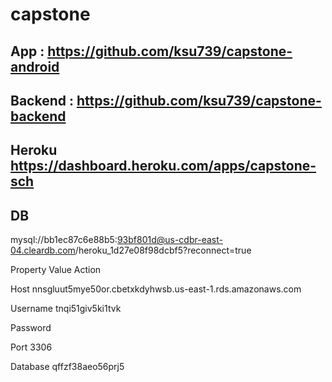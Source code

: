 # capstone

## App : https://github.com/ksu739/capstone-android
## Backend : https://github.com/ksu739/capstone-backend

## Heroku https://dashboard.heroku.com/apps/capstone-sch
## DB 
mysql://bb1ec87c6e88b5:93bf801d@us-cdbr-east-04.cleardb.com/heroku_1d27e08f98dcbf5?reconnect=true


Property	Value	Action

Host	nnsgluut5mye50or.cbetxkdyhwsb.us-east-1.rds.amazonaws.com	

Username tnqi51giv5ki1tvk	

Password	

Port	3306	

Database	qffzf38aeo56prj5

